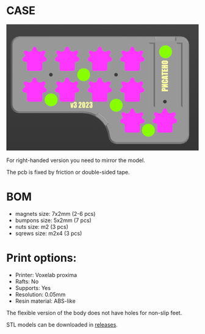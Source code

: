 # CASE
 
![front](renders/front.png)

For right-handed version you need to mirror the model.

The pcb is fixed by friction or double-sided tape.

# BOM
* magnets size: 7x2mm (2-6 pcs)
* bumpons size: 5x2mm (7 pcs)
* nuts size: m2 (3 pcs)
* sqrews size: m2x4 (3 pcs)

# Print options:
* Printer: Voxelab proxima
* Rafts: No
* Supports: Yes
* Resolution: 0.05mm
* Resin material: ABS-like

The flexible version of the body does not have holes for non-slip feet.

STL models can be downloaded in [releases](https://github.com/aroum/PNCATEHO/releases).